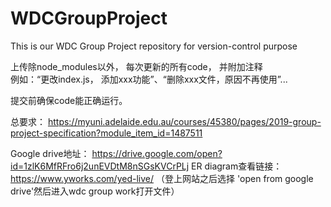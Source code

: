 # WDCGroupProject	
This is our WDC Group Project repository for version-control purpose	

 上传除node_modules以外， 每次更新的所有code， 并附加注释 	
			例如：“更改index.js， 添加xxx功能”、“删除xxx文件，原因不再使用”...	

 提交前确保code能正确运行。	

 总要求： https://myuni.adelaide.edu.au/courses/45380/pages/2019-group-project-specification?module_item_id=1487511	

 Google drive地址： https://drive.google.com/open?id=1zlK6MfRFro6j2unEVDtM8nSGsKVCrPLj	
	ER diagram查看链接：https://www.yworks.com/yed-live/ （登上网站之后选择 'open from google drive'然后进入wdc group work打开文件）	
